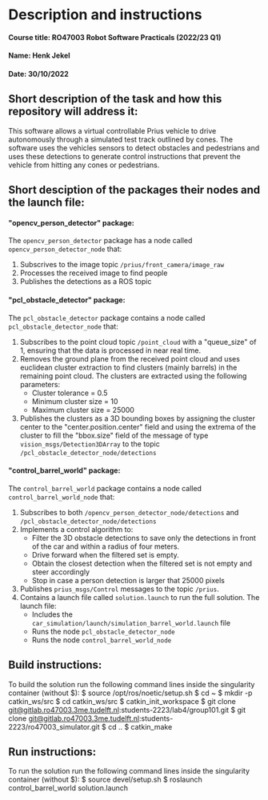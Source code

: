 # Description and instructions
#### Course title: RO47003 Robot Software Practicals (2022/23 Q1)
#### Name: Henk Jekel 
#### Date: 30/10/2022
## Short description of the task and how this repository will address it: 
This software allows a virtual controllable Prius vehicle to drive autonomously through a simulated test track outlined by cones. The software uses the vehicles sensors to detect obstacles and pedestrians and uses these detections to generate control instructions that prevent the vehicle from hitting any cones or pedestrians. 
## Short desciption of the packages their nodes and the launch file:
#### "opencv_person_detector" package:
The `opencv_person_detector` package has a node called `opencv_person_detector_node` that:
1. Subscrives to the image topic `/prius/front_camera/image_raw`
2. Processes the received image to find people 
3. Publishes the detections as a ROS topic

#### "pcl_obstacle_detector" package:
The `pcl_obstacle_detector` package contains a  node called `pcl_obstacle_detector_node` that:
1. Subscribes to the point cloud topic `/point_cloud` with a "queue_size" of 1, ensuring that the data is processed in near real time. 
2. Removes the ground plane from the received point cloud and uses euclidean cluster extraction to find clusters (mainly barrels) in the remaining point cloud. The clusters are extracted using the following parameters:
    -   Cluster tolerance = 0.5
    -   Minimum cluster size = 10
    -   Maximum cluster size = 25000
3. Publishes the clusters as a 3D bounding boxes by assigning the cluster center to the "center.position.center" field and using the extrema of the cluster to fill the "bbox.size" field of the message of type `vision_msgs/Detection3DArray` to the topic `/pcl_obstacle_detector_node/detections`

#### "control_barrel_world" package:
The `control_barrel_world` package contains a node called `control_barrel_world_node` that:
1. Subscribes to both `/opencv_person_detector_node/detections` and `/pcl_obstacle_detector_node/detections`
2. Implements a control algorithm to:
    -   Filter the 3D obstacle detections to save only the detections in front of the car and within a radius of four meters.
    -   Drive forward when the filtered set is empty.
    -   Obtain the closest detection when the filtered set is not empty and steer accordingly
    -   Stop in case a person detection is larger that 25000 pixels 
3. Publishes `prius_msgs/Control` messages to the topic `/prius`. 
4. Contains a launch file called `solution.launch` to run the full solution. The launch file:
    -   Includes the `car_simulation/launch/simulation_barrel_world.launch` file
    -   Runs the node `pcl_obstacle_detector_node`
    -   Runs the node `control_barrel_world_node`
## Build instructions: 
To build the solution run the following command lines inside the singularity container (without $):
    $ source /opt/ros/noetic/setup.sh
    $ cd ~
    $ mkdir -p catkin_ws/src
    $ cd catkin_ws/src
    $ catkin_init_workspace
    $ git clone git@gitlab.ro47003.3me.tudelft.nl:students-2223/lab4/group101.git
    $ git clone git@gitlab.ro47003.3me.tudelft.nl:students-2223/ro47003_simulator.git
    $ cd ..
    $ catkin_make
## Run instructions: 
To run the solution run the following command lines inside the singularity container (without $):
    $ source devel/setup.sh
    $ roslaunch control_barrel_world solution.launch

